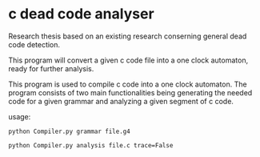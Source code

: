 # c dead code analyser
 Research thesis based on an existing research conserning general dead code detection. 
 
 This program will convert a given c code file into a one clock automaton, ready for further analysis.
 
This program is used to compile c code into a one clock automaton.
The program consists of two main functionalities being generating the needed code for a given grammar
  and analyzing a given segment of c code.
  
  usage:

    python Compiler.py grammar file.g4
    
    python Compiler.py analysis file.c trace=False
